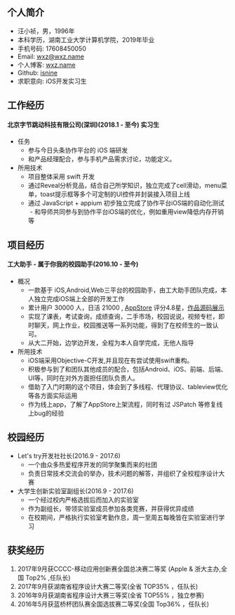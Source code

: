 ## 个人简介
- 汪小祯，男，1996年
- 本科学历，湖南工业大学计算机学院，2019年毕业
- 手机号码: 17608450050
- Email: wxz@wxz.name
- 个人博客: [wxz.name](https://wxz.name)
- Github: [isnine](https://github.com/isnine)
- 求职意向: iOS开发实习生

## 工作经历
#### 北京字节跳动科技有限公司(深圳)(2018.1 - 至今) 实习生
- 任务
  - 参与今日头条协作平台的 iOS 端研发
  - 和产品经理配合，参与手机产品需求讨论，功能定义。
- 所用技术
  - 项目整体采用 swift 开发
  - 通过Reveal分析竞品，结合自己所学知识，独立完成了cell滑动，menu菜单，toast提示框等多个可定制的UI控件并封装接入项目上线
  - 通过 JavaScript + appium 初步独立完成了协作平台iOS端的自动化测试
  - 和导师共同参与到协作平台iOS端的优化，例如重用view降低内存开销等

## 项目经历
#### 工大助手 - 属于你我的校园助手(2016.10 - 至今)
- 概况
  - 一款基于 iOS,Android,Web三平台的校园助手，由工大助手团队完成，本人独立完成iOS端上全部的开发工作
  - 累计用户 30000 人，日活 21000 , [AppStore](https://itunes.apple.com/cn/app/gong-da-zhu-shou-hu-nan-gong/id1164848835) 评分4.8星，[作品源码展示](https://github.com/isnine/HutHelper-Open)
  - 实现了课表，考试查询，成绩查询，二手市场，校园说说，视频专栏，即时聊天，网上作业，校园推送等一系列功能，得到了在校师生的一致认可。
  - 从大二开始，边学边开发，全程为本人自学完成，无他人指导
- 所用技术
  - iOS端采用Objective-C开发,并且现在有尝试使用swift重构。
  - 积极参与到了和团队其他成员的配合，包括Android、iOS、前端、后端、UI等，同时在对外方面担任团队负责人。
  - 借助了入门时期的这个项目，体会到了多线程、代理协议、tableview优化等各方面实际运用
  - 作为线上app，了解了AppStore上架流程，同时有过 JSPatch 等修复线上bug的经验

## 校园经历
- Let's try开发社社长(2016.9 - 2017.6)
  - 一个由众多热爱程序开发的同学聚集而来的社团
  - 负责日常技术交流会的举办，技术问题的解答，并组织了全校程序设计大赛
- 大学生创新实验室副组长(2016.9 - 2017.6)
  - 一个经过校内严格选拔后而加入的实验室
  - 作为副组长，带领实验室成员参加各类竞赛，并获得优异成绩
  - 在校期间，严格执行实验室考勤作息，周一至周五每晚皆在实验室进行学习

## 获奖经历
1. 2017年9月获CCCC-移动应用创新赛全国总决赛二等奖 (Apple & 浙大主办,全国 Top2% ,任队长)
2. 2017年9月获湖南省程序设计大赛二等奖(全省 TOP35% ，任队长)
3. 2016年9月获湖南省程序设计大赛三等奖(全省 TOP55% ，独立参赛)
4. 2016年5月获蓝桥杯团队赛全国选拔赛二等奖(全国 Top36% ，任队长)

